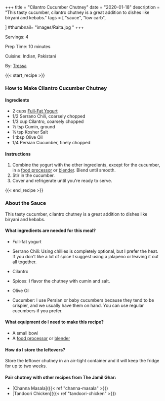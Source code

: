 +++
title = "Cilantro Cucumber Chutney"
date = "2020-01-18"
description = "This tasty cucumber, cilantro chutney is a great addition to dishes like biryani and kebabs."
tags = [
    "sauce",
    "low carb",
  
]
#thumbnail= "images/Raita.jpg "
+++

Servings: 4 <!--more-->

Prep Time: 10 minutes

Cuisine: Indian, Pakistani

By: [Tressa](https://www.jamilghar.com/about/)

{{< start_recipe >}}

### How to Make Cilantro Cucumber Chutney 

#### Ingredients  

* 2 cups [Full-Fat Yogurt](https://amzn.to/30348EW)
* 1/2 Serrano Chili, coarsely chopped   
* 1/3 cup Cilantro, coarsely chopped
* ½ tsp Cumin, ground 
* ¼ tsp Kosher Salt
* 1 tbsp Olive Oil
* 1/4 Persian Cucumber, finely chopped

#### Instructions 

1. Combine the yogurt with the other ingredients, except for the cucumber, in a [food processor](https://amzn.to/3uclbmi) or [blender](https://amzn.to/3zECHk1). Blend until smooth. 
2. Stir in the cucumber. 
3. Cover and refrigerate until you're ready to serve. 

{{< end_recipe >}}

### About the Sauce 

This tasty cucumber, cilantro chutney is a great addition to dishes like biryani and kebabs.

#### What ingredients are needed for this meal?

* Full-fat yogurt 

* Serrano Chili: Using chillies is completely optional, but I prefer the heat. If you don't like a lot of spice I suggest using a jalapeno or leaving it out all together. 

* Cilantro 

* Spices: I flavor the chutney with cumin and salt. 

* Olive Oil 

* Cucumber: I use Persian or baby cucumbers because they tend to be crispier, and we usually have them on hand. You can use regular cucumbers if you prefer. 

#### What equipment do I need to make this recipe? 

* A small bowl
* A [food processor](https://amzn.to/3uclbmi) or [blender](https://amzn.to/3zECHk1)

#### How do I store the leftovers? 

Store the leftover chutney in an air-tight container and it will keep the fridge for up to two weeks. 

#### Pair chutney with other recipes from The Jamil Ghar:

* [Channa Masala]({{< ref "channa-masala" >}})
* [Tandoori Chicken]({{< ref "tandoori-chicken" >}})
